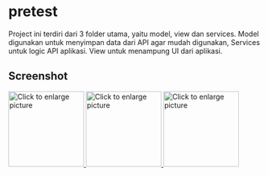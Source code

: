 # pretest

Project ini terdiri dari 3 folder utama, yaitu model, view dan services.
Model digunakan untuk menyimpan data dari API agar mudah digunakan,
Services untuk logic API aplikasi.
View untuk menampung UI dari aplikasi.

## Screenshot
<a href="https://drive.google.com/uc?export=view&id=1IuwYRRpish8X3qMmEQi3PpHqJR5I0mgx"><img src="https://drive.google.com/uc?export=view&id=1IuwYRRpish8X3qMmEQi3PpHqJR5I0mgx" style="width: 150px; max-width: 100%; height: auto" title="Click to enlarge picture" />
<a href="https://drive.google.com/uc?export=view&id=1IrAgBOOyA6k8wJrVC4umDtEjrMqpoIPp"><img src="https://drive.google.com/uc?export=view&id=1IrAgBOOyA6k8wJrVC4umDtEjrMqpoIPp" style="width: 150px; max-width: 100%; height: auto" title="Click to enlarge picture" />
<a href="https://drive.google.com/uc?export=view&id=1IeDDzGIGTpJRVED0UTX7lP9qBWjFHmuT"><img src="https://drive.google.com/uc?export=view&id=1IeDDzGIGTpJRVED0UTX7lP9qBWjFHmuT" style="width: 150px; max-width: 100%; height: auto" title="Click to enlarge picture" />

